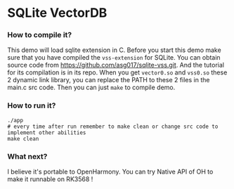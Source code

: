 # SQLite VectorDB

### How to compile it?

This demo will load sqlite extension in C. Before you start this demo make sure that you have compiled the `vss-extension` for SQLite. You can obtain source code from https://github.com/asg017/sqlite-vss.git. And the tutorial for its compilation is in its repo. When you get `vector0.so` and `vss0.so` these 2 dynamic link library, you can replace the PATH to these 2 files in the main.c src code. Then you can just `make` to compile demo. 

### How to run it?

```shell
./app
# every time after run remember to make clean or change src code to implement other abilities
make clean
```

### What next?

I believe it's portable to OpenHarmony. You can try Native API of OH to make it runnable on RK3568 !

